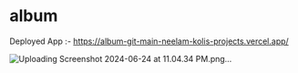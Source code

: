 # album

Deployed App :- https://album-git-main-neelam-kolis-projects.vercel.app/

![Uploading Screenshot 2024-06-24 at 11.04.34 PM.png…]()
